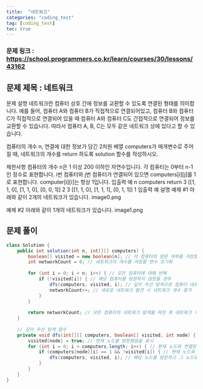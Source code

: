 ```yaml
---
title:  "네트워크"
categories: "coding_test"
tag: [coding_test]
toc: true
---
```


### 문제 링크 : https://school.programmers.co.kr/learn/courses/30/lessons/43162

## 문제 제목 : 네트워크

문제 설명
네트워크란 컴퓨터 상호 간에 정보를 교환할 수 있도록 연결된 형태를 의미합니다. 예를 들어, 컴퓨터 A와 컴퓨터 B가 직접적으로 연결되어있고, 컴퓨터 B와 컴퓨터 C가 직접적으로 연결되어 있을 때 컴퓨터 A와 컴퓨터 C도 간접적으로 연결되어 정보를 교환할 수 있습니다. 따라서 컴퓨터 A, B, C는 모두 같은 네트워크 상에 있다고 할 수 있습니다.

컴퓨터의 개수 n, 연결에 대한 정보가 담긴 2차원 배열 computers가 매개변수로 주어질 때, 네트워크의 개수를 return 하도록 solution 함수를 작성하시오.

제한사항
컴퓨터의 개수 n은 1 이상 200 이하인 자연수입니다.
각 컴퓨터는 0부터 n-1인 정수로 표현합니다.
i번 컴퓨터와 j번 컴퓨터가 연결되어 있으면 computers[i][j]를 1로 표현합니다.
computer[i][i]는 항상 1입니다.
입출력 예
n	computers	return
3	[[1, 1, 0], [1, 1, 0], [0, 0, 1]]	2
3	[[1, 1, 0], [1, 1, 1], [0, 1, 1]]	1
입출력 예 설명
예제 #1
아래와 같이 2개의 네트워크가 있습니다.
image0.png

예제 #2
아래와 같이 1개의 네트워크가 있습니다.
image1.png

## 문제 풀이
```java
class Solution {
    public int solution(int n, int[][] computers) {
        boolean[] visited = new boolean[n]; // 각 컴퓨터의 방문 여부를 저장할 배열 생성
        int networkCount = 0; // 네트워크의 개수를 저장할 변수 초기화
        
        for (int i = 0; i < n; i++) { // 모든 컴퓨터에 대해 반복
            if (!visited[i]) { // 해당 컴퓨터를 방문하지 않았을 경우
                dfs(computers, visited, i); // 깊이 우선 탐색으로 컴퓨터 네트워크를 탐색
                networkCount++; // 새로운 네트워크 발견 시 네트워크 개수 증가
            }
        }
        
        return networkCount; // 모든 컴퓨터의 네트워크 탐색을 마친 후 네트워크 개수 반환
    }
    
    // 깊이 우선 탐색 함수
    private void dfs(int[][] computers, boolean[] visited, int node) {
        visited[node] = true; // 현재 노드를 방문했음을 표시
        for (int i = 0; i < computers.length; i++) { // 현재 노드와 연결된 모든 노드에 대해 반복
            if (computers[node][i] == 1 && !visited[i]) { // 현재 노드와 연결되어 있고 방문하지 않은 노드일 경우
                dfs(computers, visited, i); // 해당 노드를 방문하고 그 노드로부터 다시 깊이 우선 탐색 수행
            }
        }
    }
}

```